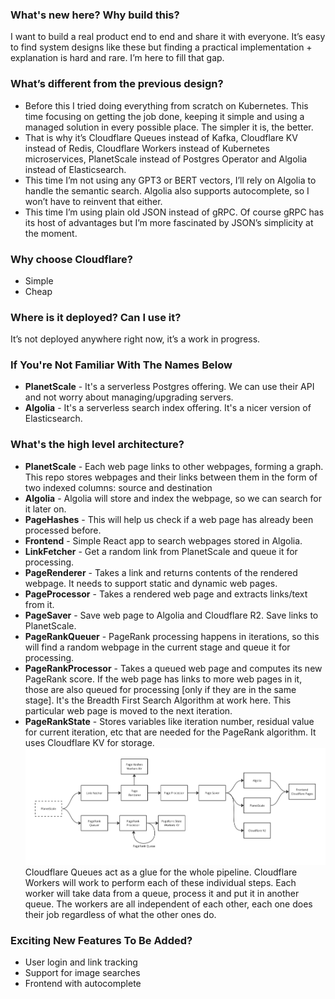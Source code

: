 ### **What's new here? Why build this?**
I want to build a real product end to end and share it with everyone. It’s easy to find system designs like these but finding a practical implementation + explanation is hard and rare. I’m here to fill that gap.

### What’s different from the previous design?
- Before this I tried doing everything from scratch on Kubernetes. This time focusing on getting the job done, keeping it simple and using a managed solution in every possible place. The simpler it is, the better.
- That is why it’s Cloudflare Queues instead of Kafka, Cloudflare KV instead of Redis, Cloudflare Workers instead of Kubernetes microservices, PlanetScale instead of Postgres Operator and Algolia instead of Elasticsearch.
- This time I’m not using any GPT3 or BERT vectors, I’ll rely on Algolia to handle the semantic search. Algolia also supports autocomplete, so I won’t have to reinvent that either.
- This time I’m using plain old JSON instead of gRPC. Of course gRPC has its host of advantages but I’m more fascinated by JSON’s simplicity at the moment.

### Why choose Cloudflare?
- Simple
- Cheap

### Where is it deployed? Can I use it?
It’s not deployed anywhere right now, it’s a work in progress.

### If You're Not Familiar With The Names Below
- **PlanetScale** - It's a serverless Postgres offering. We can use their API and not worry about managing/upgrading servers.
- **Algolia** - It's a serverless search index offering. It's a nicer version of Elasticsearch.

### What's the high level architecture?
- **PlanetScale** - Each web page links to other webpages, forming a graph. This repo stores webpages and their links between them in the form of two indexed columns: source and destination
- **Algolia** - Algolia will store and index the webpage, so we can search for it later on.
- **PageHashes** - This will help us check if a web page has already been processed before.
- **Frontend** - Simple React app to search webpages stored in Algolia.
- **LinkFetcher** - Get a random link from PlanetScale and queue it for processing.
- **PageRenderer** - Takes a link and returns contents of the rendered webpage. It needs to support static and dynamic web pages.
- **PageProcessor** - Takes a rendered web page and extracts links/text from it.
- **PageSaver** - Save web page to Algolia and Cloudflare R2. Save links to PlanetScale.
- **PageRankQueuer** - PageRank processing happens in iterations, so this will find a random webpage in the current stage and queue it for processing.
- **PageRankProcessor** - Takes a queued web page and computes its new PageRank score. If the web page has links to more web pages in it, those are also queued for processing [only if they are in the same stage]. It's the Breadth First Search Algorithm at work here. This particular web page is moved to the next iteration.
- **PageRankState** - Stores variables like iteration number, residual value for current iteration, etc that are needed for the PageRank algorithm. It uses Cloudflare KV for storage.
![Architecture](architecture.png)
Cloudflare Queues act as a glue for the whole pipeline. Cloudflare Workers will work to perform each of these individual steps. Each worker will take data from a queue, process it and put it in another queue. The workers are all independent of each other, each one does their job regardless of what the other ones do.

### **Exciting New Features To Be Added?**
- User login and link tracking
- Support for image searches
- Frontend with autocomplete
